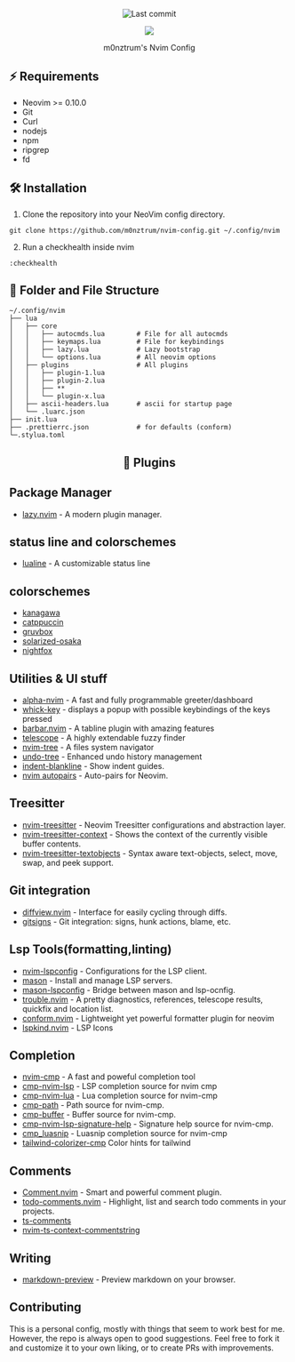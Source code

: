 <div align=center>

![Last commit](https://img.shields.io/github/last-commit/m0nztrum/nvim-config?style=for-the-badge&logo=git&color=000F10&logoColor=dark%20orange&labelColor=302D41)

[![](https://img.shields.io/badge/Neovim-0.10+-blueviolet.svg?style=for-the-badge&color=000F10&logo=Neovim&logoColor=green&labelColor=302D41)](https://github.com/neovim/neovim)

m0nztrum's Nvim Config

</div>

## ⚡️ Requirements

-   Neovim >= 0.10.0
-   Git
-   Curl
-   nodejs
-   npm
-   ripgrep
-   fd

## 🛠️ Installation

1. Clone the repository into your NeoVim config directory.

```shell
git clone https://github.com/m0nztrum/nvim-config.git ~/.config/nvim
```

2. Run a checkhealth inside nvim

```
:checkhealth
```

## 📁 Folder and File Structure

```shell
~/.config/nvim
├── lua
│   ├── core
│   │   ├── autocmds.lua        # File for all autocmds
│   │   ├── keymaps.lua         # File for keybindings
│   │   ├── lazy.lua            # Lazy bootstrap
│   │   └── options.lua         # All neovim options
│   ├── plugins                 # All plugins
│   │   ├── plugin-1.lua
│   │   ├── plugin-2.lua
│   │   ├── **
│   │   └── plugin-x.lua
│   ├── ascii-headers.lua       # ascii for startup page
│   └── .luarc.json
├── init.lua
├── .prettierrc.json            # for defaults (conform)
└─.stylua.toml
```

<h2 align='center'>
   🔌 Plugins
</h2>

## Package Manager

-   [lazy.nvim](https://github.com/folke/lazy.nvim) - A modern plugin manager.

## status line and colorschemes

-   [lualine](https://github.com/catppuccin/nvim) - A customizable status line

## colorschemes

-   [kanagawa](https://github.com/rebelot/kanagawa.nvim)
-   [catppuccin](https://github.com/catppuccin/nvim)
-   [gruvbox](https://github.com/ellisonleao/gruvbox.nvim)
-   [solarized-osaka](https://github.com/craftzdog/solarized-osaka.nvim)
-   [nightfox](https://github.com/EdenEast/nightfox.nvim.git)

## Utilities & UI stuff

-   [alpha-nvim](https://github.com/goolord/alpha-nvim) - A fast and fully programmable greeter/dashboard
-   [whick-key](https://github.com/folke/which-key.nvim) - displays a popup with possible keybindings of the keys pressed
-   [barbar.nvim](https://github.com/romgrk/barbar.nvim) - A tabline plugin with amazing features
-   [telescope](https://github.com/nvim-telescope/telescope.nvim) - A highly extendable fuzzy finder
-   [nvim-tree](https://github.com/nvim-tree/nvim-tree.lua) - A files system navigator
-   [undo-tree](https://github.com/mbbill/undotree) - Enhanced undo history management
-   [indent-blankline](https://github.com/lukas-reineke/indent-blankline.nvim) - Show indent guides.
-   [nvim autopairs](https://github.com/windwp/nvim-autopairs) - Auto-pairs for Neovim.

## Treesitter

-   [nvim-treesitter](https://github.com/nvim-treesitter/nvim-treesitter) - Neovim Treesitter configurations and abstraction layer.
-   [nvim-treesitter-context](https://github.com/nvim-treesitter/nvim-treesitter-context) - Shows the context of the currently visible buffer contents.
-   [nvim-treesitter-textobjects](https://github.com/nvim-treesitter/nvim-treesitter-textobjects) - Syntax aware text-objects, select, move, swap, and peek support.

## Git integration

-   [diffview.nvim](https://github.com/sindrets/diffview.nvim) - Interface for easily cycling through diffs.
-   [gitsigns](https://github.com/lewis6991/gitsigns.nvim) - Git integration: signs, hunk actions, blame, etc.

## Lsp Tools(formatting,linting)

-   [nvim-lspconfig](https://github.com/neovim/nvim-lspconfig) - Configurations for the LSP client.
-   [mason](https://github.com/williamboman/mason.nvim) - Install and manage LSP servers.
-   [mason-lspconfig](https://github.com/williamboman/mason-lspconfig.nvim) - Bridge between mason and lsp-ocnfig.
-   [trouble.nvim](https://github.com/folke/trouble.nvim) - A pretty diagnostics, references, telescope results, quickfix and location list.
-   [conform.nvim](https://github.com/stevearc/conform.nvim) - Lightweight yet powerful formatter plugin for neovim
-   [lspkind.nvim](https://github.com/onsails/lspkind.nvim) - LSP Icons

## Completion

-   [nvim-cmp](https://github/com/hrsh7th/nvim-cmp) - A fast and poweful completion tool
-   [cmp-nvim-lsp](https://github.com/hrsh7th/cmp-nvim-lsp) - LSP completion source for nvim cmp
-   [cmp-nvim-lua](https://github.com/hrsh7th/cmp-nvim-lua) - Lua completion source for nvim-cmp
-   [cmp-path](https://github.com/hrsh7th/cmp-path) - Path source for nvim-cmp.
-   [cmp-buffer](https://github.com/hrsh7th/cmp-buffer) - Buffer source for nvim-cmp.
-   [cmp-nvim-lsp-signature-help](https://github.com/hrsh7th/cmp-nvim-lsp-signature-help) - Signature help source for nvim-cmp.
-   [cmp_luasnip](https://github.com/saadparwaiz1/cmp_luasnip) - Luasnip completion source for nvim-cmp
-   [tailwind-colorizer-cmp](https://github.com/roobert/tailwindcss-colorizer-cmp.nvim.git) Color hints for tailwind

## Comments

-   [Comment.nvim](https://github.com/numToStr/Comment.nvim) - Smart and powerful comment plugin.
-   [todo-comments.nvim](https://github.com/folke/todo-comments.nvim) - Highlight, list and search todo comments in your projects.
-   [ts-comments](https://github.com/folke/ts-comments.nvim.git)
-   [nvim-ts-context-commentstring](https://github.com/JoosepAlviste/nvim-ts-context-commentstring.git)

## Writing

-   [markdown-preview](https://github.com/iamcco/markdown-preview.nvim) - Preview markdown on your browser.

## Contributing

This is a personal config, mostly with things that seem to work best for me.
However, the repo is always open to good suggestions.
Feel free to fork it and customize it to your own liking, or to create PRs with improvements.
